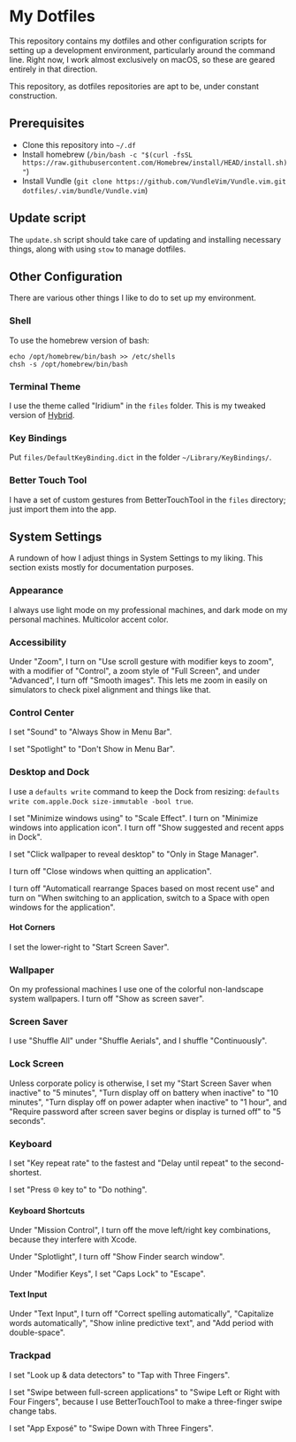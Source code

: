 # My Dotfiles

This repository contains my dotfiles and other configuration scripts for setting up a development environment, particularly around the command line. Right now, I work almost exclusively on macOS, so these are geared entirely in that direction.

This repository, as dotfiles repositories are apt to be, under constant construction.

## Prerequisites

- Clone this repository into `~/.df`
- Install homebrew (`/bin/bash -c "$(curl -fsSL https://raw.githubusercontent.com/Homebrew/install/HEAD/install.sh)"`)
- Install Vundle (`git clone https://github.com/VundleVim/Vundle.vim.git dotfiles/.vim/bundle/Vundle.vim`)

## Update script

The `update.sh` script should take care of updating and installing necessary things, along with using `stow` to manage dotfiles.

## Other Configuration

There are various other things I like to do to set up my environment.

### Shell

To use the homebrew version of bash:

```
echo /opt/homebrew/bin/bash >> /etc/shells
chsh -s /opt/homebrew/bin/bash
```

### Terminal Theme

I use the theme called "Iridium" in the `files` folder. This is my tweaked version of [Hybrid](https://github.com/w0ng/vim-hybrid).

### Key Bindings

Put `files/DefaultKeyBinding.dict` in the folder `~/Library/KeyBindings/`.

### Better Touch Tool

I have a set of custom gestures from BetterTouchTool in the `files` directory; just import them into the app.

## System Settings

A rundown of how I adjust things in System Settings to my liking. This section exists mostly for documentation purposes.

### Appearance

I always use light mode on my professional machines, and dark mode on my personal machines. Multicolor accent color.

### Accessibility

Under "Zoom", I turn on "Use scroll gesture with modifier keys to zoom", with a modifier of "Control", a zoom style of "Full Screen", and under "Advanced", I turn off "Smooth images". This lets me zoom in easily on simulators to check pixel alignment and things like that.

### Control Center

I set "Sound" to "Always Show in Menu Bar".

I set "Spotlight" to "Don't Show in Menu Bar".

### Desktop and Dock

I use a `defaults write` command to keep the Dock from resizing: `defaults write com.apple.Dock size-immutable -bool true`.

I set "Minimize windows using" to "Scale Effect". I turn on "Minimize windows into application icon". I turn off "Show suggested and recent apps in Dock".

I set "Click wallpaper to reveal desktop" to "Only in Stage Manager".

I turn off "Close windows when quitting an application".

I turn off "Automaticall rearrange Spaces based on most recent use" and turn on "When switching to an application, switch to a Space with open windows for the application".

#### Hot Corners

I set the lower-right to "Start Screen Saver".

### Wallpaper

On my professional machines I use one of the colorful non-landscape system wallpapers. I turn off "Show as screen saver".

### Screen Saver

I use "Shuffle All" under "Shuffle Aerials", and I shuffle "Continuously".

### Lock Screen

Unless corporate policy is otherwise, I set my "Start Screen Saver when inactive" to "5 minutes", "Turn display off on battery when inactive" to "10 minutes", "Turn display off on power adapter when inactive" to "1 hour", and "Require password after screen saver begins or display is turned off" to "5 seconds".

### Keyboard

I set "Key repeat rate" to the fastest and "Delay until repeat" to the second-shortest.

I set "Press 🌐 key to" to "Do nothing".

#### Keyboard Shortcuts

Under "Mission Control", I turn off the move left/right key combinations, because they interfere with Xcode.

Under "Splotlight", I turn off "Show Finder search window".

Under "Modifier Keys", I set "Caps Lock" to "Escape".

#### Text Input

Under "Text Input", I turn off "Correct spelling automatically", "Capitalize words automatically", "Show inline predictive text", and "Add period with double-space".

### Trackpad

I set "Look up & data detectors" to "Tap with Three Fingers".

I set "Swipe between full-screen applications" to "Swipe Left or Right with Four Fingers", because I use BetterTouchTool to make a three-finger swipe change tabs.

I set "App Exposé" to "Swipe Down with Three Fingers".